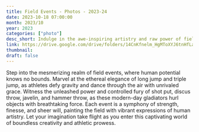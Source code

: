 ```yaml
---
title: Field Events - Photos - 2023-24
date: 2023-10-18 07:00:00
month: 2023/10
year: 2023
categories: ["photo"]
desc_short: Indulge in the awe-inspiring artistry and raw power of field events, where athletes defy gravity with breathtaking long jumps and triple jumps, unleash explosive strength in shotput and hammer throw, and showcase precision and technique in discuss throw and javelin.
link: https://drive.google.com/drive/folders/14CnKfnelm_HgMToXYJ6tnHfLaTdA9XiR?usp=sharing
thumbnail: 
draft: false
---
```

Step into the mesmerizing realm of field events, where human potential knows no bounds. Marvel at the ethereal elegance of long jump and triple jump, as athletes defy gravity and dance through the air with unrivaled grace. Witness the unleashed power and controlled fury of shot put, discus throw, javelin, and hammer throw, as these modern-day gladiators hurl objects with breathtaking force. Each event is a symphony of strength, finesse, and sheer will, painting the field with vibrant expressions of human artistry. Let your imagination take flight as you enter this captivating world of boundless creativity and athletic prowess.
